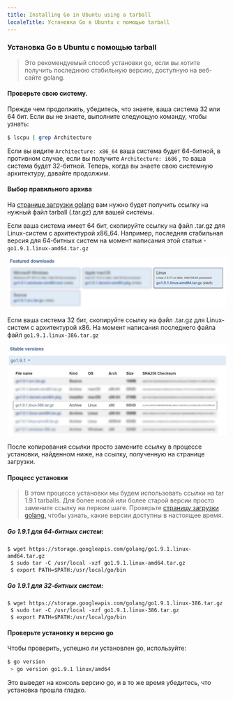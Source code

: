 ```yaml
---
title: Installing Go in Ubuntu using a tarball
localeTitle: Установка Go в Ubuntu с помощью tarball
---
```

### Установка Go в Ubuntu с помощью tarball

> Это рекомендуемый способ установки go, если вы хотите получить последнюю стабильную версию, доступную на веб-сайте golang.

#### Проверьте свою систему.

Прежде чем продолжить, убедитесь, что знаете, ваша система 32 или 64 бит. Если вы не знаете, выполните следующую команду, чтобы узнать:

```sh
$ lscpu | grep Architecture 
```

Если вы видите `Architecture: x86_64` ваша система будет 64-битной, в противном случае, если вы получите `Architecture: i686` , то ваша система будет 32-битной. Теперь, когда вы знаете свою системную архитектуру, давайте продолжим.

#### Выбор правильного архива

На [странице загрузки golang](https://golang.org/dl/) вам нужно будет получить ссылку на нужный файл tarball (.tar.gz) для вашей системы.

Если ваша система имеет 64 бит, скопируйте ссылку на файл .tar.gz для Linux-систем с архитектурой x86\_64. Например, последняя стабильная версия для 64-битных систем на момент написания этой статьи - `go1.9.1.linux-amd64.tar.gz`

![screenshot of golang's download page as of this writting, highliting link](https://raw.githubusercontent.com/AlexandroPerez/resources/master/img/ubuntux64.jpg "x64 ссылка на архив")

Если ваша система 32 бит, скопируйте ссылку на файл .tar.gz для Linux-систем с архитектурой x86. На момент написания последнего файла файл `go1.9.1.linux-386.tar.gz`

![screenshot of golang's download page as of this writting, highliting link](https://raw.githubusercontent.com/AlexandroPerez/resources/master/img/ubuntux86.jpg "Ссылка на архив x86")

После копирования ссылки просто замените ссылку в процессе установки, найденном ниже, на ссылку, полученную на странице загрузки.

#### Процесс установки

> В этом процессе установки мы будем использовать ссылки на tar 1.9.1 tarballs. Для более новой или более старой версии просто замените ссылку на первом шаге. Проверьте [страницу загрузки golang,](https://golang.org/dl/) чтобы узнать, какие версии доступны в настоящее время.

##### Go 1.9.1 для 64-битных систем:
```
$ wget https://storage.googleapis.com/golang/go1.9.1.linux-amd64.tar.gz 
 $ sudo tar -C /usr/local -xzf go1.9.1.linux-amd64.tar.gz 
 $ export PATH=$PATH:/usr/local/go/bin 
```

##### Go 1.9.1 для 32-битных систем:
```
$ wget https://storage.googleapis.com/golang/go1.9.1.linux-386.tar.gz 
 $ sudo tar -C /usr/local -xzf go1.9.1.linux-386.tar.gz 
 $ export PATH=$PATH:/usr/local/go/bin 
```

#### Проверьте установку и версию go

Чтобы проверить, успешно ли установлен go, используйте:

```sh
$ go version 
 > go version go1.9.1 linux/amd64 
```

Это выведет на консоль версию go, и в то же время убедитесь, что установка прошла гладко.